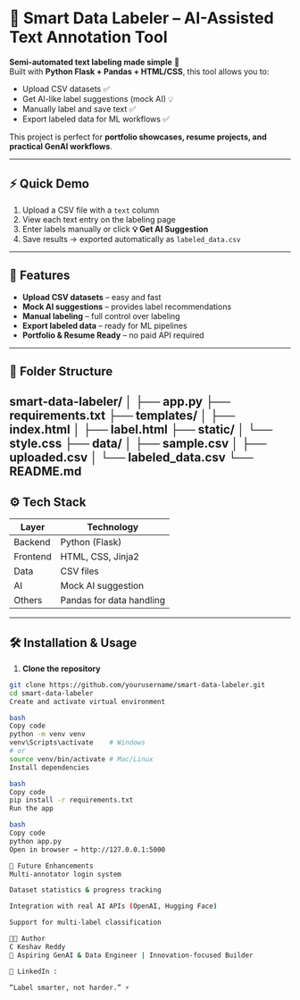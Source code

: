 # 🧠 Smart Data Labeler – AI-Assisted Text Annotation Tool

**Semi-automated text labeling made simple** 🚀  
Built with **Python Flask + Pandas + HTML/CSS**, this tool allows you to:

- Upload CSV datasets ✅  
- Get AI-like label suggestions (mock AI) 💡  
- Manually label and save text ✅  
- Export labeled data for ML workflows ✅  

This project is perfect for **portfolio showcases, resume projects, and practical GenAI workflows**.

---

## ⚡ Quick Demo

1. Upload a CSV file with a `text` column  
2. View each text entry on the labeling page  
3. Enter labels manually or click **💡 Get AI Suggestion**  
4. Save results → exported automatically as `labeled_data.csv`  

---

## 🧩 Features

- **Upload CSV datasets** – easy and fast  
- **Mock AI suggestions** – provides label recommendations  
- **Manual labeling** – full control over labeling  
- **Export labeled data** – ready for ML pipelines  
- **Portfolio & Resume Ready** – no paid API required  

---

## 📁 Folder Structure

smart-data-labeler/
│
├── app.py
├── requirements.txt
├── templates/
│ ├── index.html
│ ├── label.html
├── static/
│ └── style.css
├── data/
│ ├── sample.csv
│ ├── uploaded.csv
│ └── labeled_data.csv
└── README.md
---

## ⚙️ Tech Stack

| Layer    | Technology          |
|----------|-------------------|
| Backend  | Python (Flask)     |
| Frontend | HTML, CSS, Jinja2  |
| Data     | CSV files           |
| AI       | Mock AI suggestion  |
| Others   | Pandas for data handling |

---

## 🛠 Installation & Usage

1. **Clone the repository**
```bash
git clone https://github.com/yourusername/smart-data-labeler.git
cd smart-data-labeler
Create and activate virtual environment

bash
Copy code
python -m venv venv
venv\Scripts\activate    # Windows
# or
source venv/bin/activate # Mac/Linux
Install dependencies

bash
Copy code
pip install -r requirements.txt
Run the app

bash
Copy code
python app.py
Open in browser → http://127.0.0.1:5000

🌟 Future Enhancements
Multi-annotator login system

Dataset statistics & progress tracking

Integration with real AI APIs (OpenAI, Hugging Face)

Support for multi-label classification

👨‍💻 Author
C Keshav Reddy
💼 Aspiring GenAI & Data Engineer | Innovation-focused Builder

🔗 LinkedIn : 

“Label smarter, not harder.” ⚡
